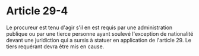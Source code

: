 # Article 29-4

Le procureur est tenu d'agir s'il en est requis par une administration publique ou par une tierce personne ayant soulevé l'exception de nationalité devant une juridiction qui a sursis à statuer en application de l'article 29. Le tiers requérant devra être mis en cause.